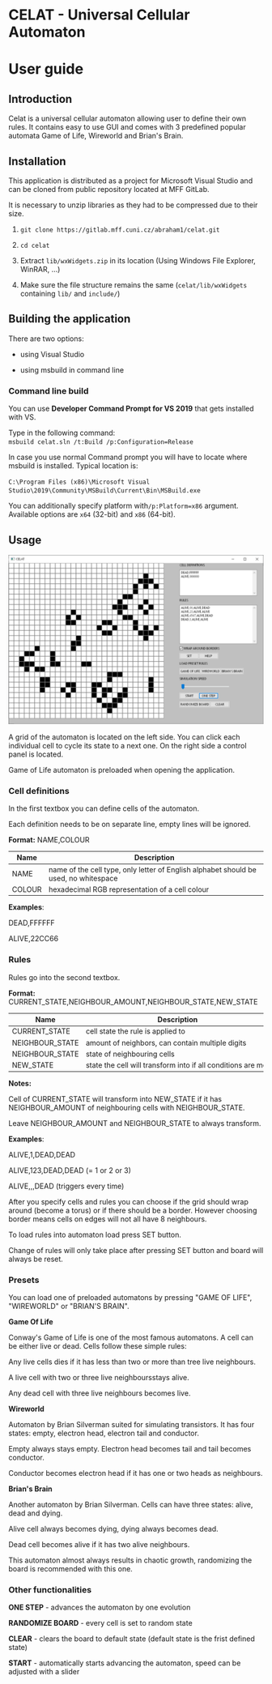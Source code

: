 # CELAT - Universal Cellular Automaton

# User guide

## Introduction

Celat is a universal cellular automaton allowing user to define their own rules. It contains easy to use GUI and comes with 3 predefined popular automata Game of Life, Wireworld and Brian's Brain.

## Installation

This application is distributed as a project for Microsoft Visual Studio and can be cloned from public repository located at MFF GitLab. 

It is necessary to unzip libraries as they had to be compressed due to their size.

1. `git clone https://gitlab.mff.cuni.cz/abraham1/celat.git`

2. `cd celat`

3. Extract `lib/wxWidgets.zip` in its location (Using Windows File Explorer, WinRAR, ...)

4. Make sure the file structure remains the same (`celat/lib/wxWidgets` containing `lib/` and `include/`)

## Building the application

There are two options:

- using Visual Studio

- using msbuild in command line

### Command line build

You can use **Developer Command Prompt for VS 2019** that gets installed with VS.

Type in the following command:<br>`msbuild celat.sln /t:Build /p:Configuration=Release`

In case you use normal Command prompt you will have to locate where msbuild is installed. Typical location is: 

`C:\Program Files (x86)\Microsoft Visual Studio\2019\Community\MSBuild\Current\Bin\MSBuild.exe`

You can additionally specify platform with`/p:Platform=x86` argument. Available options are `x64` (32-bit) and `x86` (64-bit).

## Usage

<img title="" src="docs/images/celat.png" alt="">

A grid of the automaton is located on the left side. You can click each individual cell to cycle its state to a next one. On the right side a control panel is located.

Game of Life automaton is preloaded when opening the application.

### Cell definitions

In the first textbox you can define cells of the automaton.

Each definition needs to be on separate line, empty lines will be ignored.

**Format:** NAME,COLOUR

| Name   | Description                                                                          |
| ------ | ------------------------------------------------------------------------------------ |
| NAME   | name of the cell type, only letter of English alphabet should be used, no whitespace |
| COLOUR | hexadecimal RGB representation of a cell colour                                      |

**Examples**:

DEAD,FFFFFF

ALIVE,22CC66

### Rules

Rules go into the second textbox.

**Format:** CURRENT_STATE,NEIGHBOUR_AMOUNT,NEIGHBOUR_STATE,NEW_STATE

| Name            | Description                                                  |
| --------------- | ------------------------------------------------------------ |
| CURRENT_STATE   | cell state the rule is applied to                            |
| NEIGHBOUR_STATE | amount of neighbors, can contain multiple digits             |
| NEIGHBOUR_STATE | state of neighbouring cells                                  |
| NEW_STATE       | state the cell will transform into if all conditions are met |

**Notes:** 

Cell of CURRENT_STATE will transform into NEW_STATE if it has NEIGHBOUR_AMOUNT of neighbouring cells with NEIGHBOUR_STATE.

Leave NEIGHBOUR_AMOUNT and NEIGHBOUR_STATE to always transform.

**Examples**:

ALIVE,1,DEAD,DEAD

ALIVE,123,DEAD,DEAD (= 1 or 2 or 3)

ALIVE,,,DEAD (triggers every time)

After you specify cells and rules you can choose if the grid should wrap around (become a torus) or if there should be a border. However choosing border means cells on edges will not all have 8 neighbours.

To load rules into automaton load press SET button.

Change of rules will only take place after pressing SET button and board will always be reset.

### Presets

You can load one of preloaded automatons by pressing "GAME OF LIFE", "WIREWORLD" or "BRIAN'S BRAIN".

**Game Of Life**

Conway's Game of Life is one of the most famous automatons. A cell can be either live or dead. Cells follow these simple rules:

Any live cells dies if it has less than two or more than tree live neighbours.

A live cell with two or three live neighboursstays alive.

Any dead cell with three live neighbours becomes live.

**Wireworld**

Automaton by Brian Silverman suited for simulating transistors. It has four states: empty, electron head, electron tail and conductor.

Empty always stays empty. Electron head becomes tail and tail becomes conductor.

Conductor becomes electron head if it has one or two heads as neighbours.

**Brian's Brain**

Another automaton by Brian Silverman. Cells can have three states: alive, dead and dying. 

Alive cell always becomes dying, dying always becomes dead. 

Dead cell becomes alive if it has  two alive neighbours.

This automaton almost always results in chaotic growth, randomizing the board is recommended with this one.

### Other functionalities

**ONE STEP** - advances the automaton by one evolution

**RANDOMIZE BOARD** - every cell is set to random state

**CLEAR** - clears the board to default state (default state is the frist defined state)

**START** - automatically starts advancing the automaton, speed can be adjusted with a slider 
